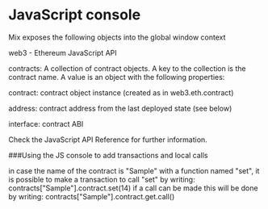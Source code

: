 # JavaScript console

Mix exposes the following objects into the global window context

web3 - Ethereum JavaScript API

contracts: A collection of contract objects. A key to the collection is the contract name. A value is an object with the following properties:

contract: contract object instance (created as in web3.eth.contract)

address: contract address from the last deployed state (see below)

interface: contract ABI

Check the JavaScript API Reference for further information.

###Using the JS console to add transactions and local calls

in case the name of the contract is "Sample" with a function named "set", it is possible to make a transaction to call "set" by writing:
contracts["Sample"].contract.set(14)
if a call can be made this will be done by writing:
contracts["Sample"].contract.get.call()




